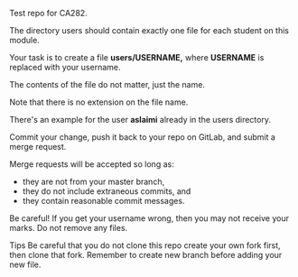 Test repo for CA282.

The directory users should contain exactly one file for each student on this module.

Your task is to create a file **users/USERNAME,** where **USERNAME** is replaced with your username.

The contents of the file do not matter, just the name.

Note that there is no extension on the file name.

There's an example for the user **aslaimi** already in the users directory.

Commit your change, push it back to your repo on GitLab, and submit a merge request.

Merge requests will be accepted so long as:


- they are not from your master branch,
- they do not include extraneous commits, and
- they contain reasonable commit messages.

Be careful!
If you get your username wrong, then you may not receive your marks.
Do not remove any files.

Tips
Be careful that you do not clone this repo
create your own fork first, then clone that fork.
Remember to create new branch before adding your new file.
